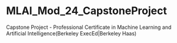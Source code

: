 # MLAI_Mod_24_CapstoneProject
Capstone Project - Professional Certificate in Machine Learning and Artificial Intelligence(Berkeley ExecEd|Berkeley Haas)
